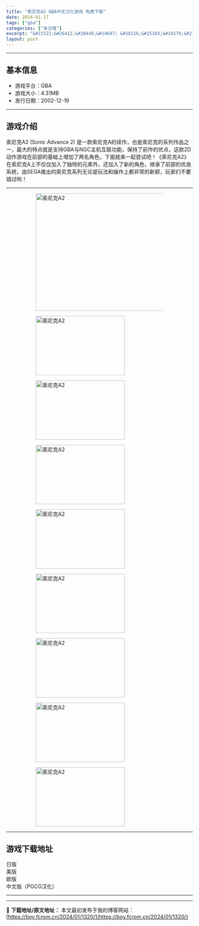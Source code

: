 ```yaml
---
title: "索尼克A2 GBA中文汉化游戏 免费下载"
date: 2024-01-17
tags: ["gba"]
categories: ["未分类"]
excerpt: "&#22522;&#26412;&#20449;&#24687; &#28216;&#25103;&#24179;&#21488;&#65306;GBA &#28216;&#25103;&#22823;&#23567;&#65306;4.31MB &#21457;&#34892;&#26085;&amp;#&hellip;"
layout: post
---
```


 <hr><h2>&#22522;&#26412;&#20449;&#24687;</h2> <ul><li>&#28216;&#25103;&#24179;&#21488;&#65306;GBA</li> <li>&#28216;&#25103;&#22823;&#23567;&#65306;4.31MB</li> <li>&#21457;&#34892;&#26085;&#26399;&#65306;2002-12-19</li> </ul><hr><h2>&#28216;&#25103;&#20171;&#32461;</h2> <p>&#32034;&#23612;&#20811;A2 (Sonic Advance 2) &#26159;&#19968;&#27454;&#32034;&#23612;&#20811;A&#30340;&#32493;&#20316;&#65292;&#20063;&#26159;&#32034;&#23612;&#20811;&#30340;&#31995;&#21015;&#20316;&#21697;&#20043;&#19968;&#65292;&#26368;&#22823;&#30340;&#29305;&#28857;&#23601;&#26159;&#25903;&#25345;GBA&#19982;NGC&#20027;&#26426;&#20114;&#32852;&#21151;&#33021;&#65292;&#20445;&#25345;&#20102;&#21069;&#20316;&#30340;&#20248;&#28857;&#65292;&#36825;&#27454;2D&#21160;&#20316;&#28216;&#25103;&#22312;&#21069;&#37096;&#30340;&#22522;&#30784;&#19978;&#22686;&#21152;&#20102;&#20004;&#21517;&#35282;&#33394;&#65292;&#19979;&#38754;&#23601;&#26469;&#19968;&#36215;&#23581;&#35797;&#21543;&#65281;&#12298;&#32034;&#23612;&#20811;A2&#12299;&#22312;&#32034;&#23612;&#20811;A&#19978;&#19981;&#20165;&#20165;&#21152;&#20837;&#20102;&#29420;&#29305;&#30340;&#20803;&#32032;&#22806;&#65292;&#36824;&#21152;&#20837;&#20102;&#26032;&#30340;&#35282;&#33394;&#65292;&#32487;&#25215;&#20102;&#21069;&#37096;&#30340;&#20248;&#33391;&#31995;&#32479;&#65292;&#30001;SEGA&#25512;&#20986;&#30340;&#32034;&#23612;&#20811;&#31995;&#21015;&#26080;&#35770;&#26159;&#29609;&#27861;&#21644;&#25805;&#20316;&#19978;&#37117;&#38750;&#24120;&#30340;&#26032;&#39062;&#65292;&#29609;&#23478;&#20204;&#19981;&#35201;&#38169;&#36807;&#21727;&#65281;</p> <hr><figure><figure><img loading="lazy" decoding="async" width="500" height="317" data-id="15890" src="https://boy.fcrom.cn/wp-content/uploads/2024/01/20240116_65a636db10444.jpg" title="&#32034;&#23612;&#20811;A2-1" alt="索尼克A2"></figure><figure><img loading="lazy" decoding="async" width="240" height="160" data-id="15683" src="https://boy.fcrom.cn/wp-content/uploads/2024/01/20240116_65a636db37753.png" title="&#32034;&#23612;&#20811;A2-2" alt="索尼克A2"></figure><figure><img loading="lazy" decoding="async" width="240" height="160" data-id="15684" src="https://boy.fcrom.cn/wp-content/uploads/2024/01/20240116_65a636db599db.png" title="&#32034;&#23612;&#20811;A2-3" alt="索尼克A2"></figure><figure><img loading="lazy" decoding="async" width="240" height="160" data-id="15685" src="https://boy.fcrom.cn/wp-content/uploads/2024/01/20240116_65a636db760c1.png" title="&#32034;&#23612;&#20811;A2-4" alt="索尼克A2"></figure><figure><img loading="lazy" decoding="async" width="240" height="160" data-id="15686" src="https://boy.fcrom.cn/wp-content/uploads/2024/01/20240116_65a636db9bd39.png" title="&#32034;&#23612;&#20811;A2" alt="索尼克A2"></figure><figure><img loading="lazy" decoding="async" width="240" height="160" data-id="15687" src="https://boy.fcrom.cn/wp-content/uploads/2024/01/20240116_65a636dbbc30c.png" title="&#32034;&#23612;&#20811;A2" alt="索尼克A2"></figure><figure><img loading="lazy" decoding="async" width="240" height="160" data-id="15688" src="https://boy.fcrom.cn/wp-content/uploads/2024/01/20240116_65a636dbda674.png" title="&#32034;&#23612;&#20811;A2" alt="索尼克A2"></figure><figure><img loading="lazy" decoding="async" width="240" height="160" data-id="15689" src="https://boy.fcrom.cn/wp-content/uploads/2024/01/20240116_65a636dc069c2.png" title="&#32034;&#23612;&#20811;A2" alt="索尼克A2"></figure><figure><img loading="lazy" decoding="async" width="240" height="160" data-id="15690" src="https://boy.fcrom.cn/wp-content/uploads/2024/01/20240116_65a636dc2b637.png" title="&#32034;&#23612;&#20811;A2" alt="索尼克A2"></figure></figure><hr><h2>&#28216;&#25103;&#19979;&#36733;&#22320;&#22336;</h2> <div><div> <div> <span></span><span>&#26085;&#29256;</span></div> <div> <span></span><span>&#32654;&#29256;</span></div> <div> <span></span><span>&#27431;&#29256;</span></div> <div> <span></span><span>&#20013;&#25991;&#29256;&#65288;PGCG&#27721;&#21270;&#65289;</span></div> </div></div> <hr>

---
📖 **下载地址/原文地址：** 本文最初发布于我的博客网站：[https://boy.fcrom.cn/2024/01/1320/](https://boy.fcrom.cn/2024/01/1320/)
